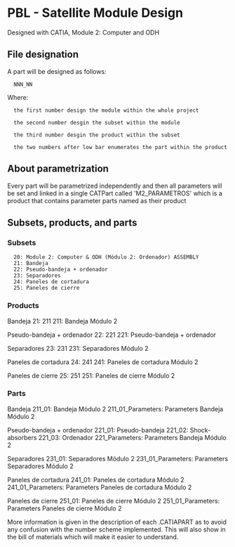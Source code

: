 # PBL - Satellite Module Design
 
Designed with CATIA, Module 2: Computer and ODH



## File designation

A part will be designed as follows:
      
      NNN_NN

Where:

      the first number design the module within the whole project

      the second number desgin the subset within the module

      the third number desgin the product within the subset

      the two numbers after low bar enumerates the part within the product
  
## About parametrization

Every part will be parametrized independently and then all parameters will be set and linked in a single CATPart called 'M2_PARAMETROS' which is a product that contains parameter parts named as their product
 

## Subsets, products, and parts 

### Subsets
      20: Module 2: Computer & ODH (Módulo 2: Ordenador) ASSEMBLY
      21: Bandeja
      22: Pseudo-bandeja + ordenador
      23: Separadores
      24: Paneles de cortadura
      25: Paneles de cierre

### Products

Bandeja
      21: 211
      211: Bandeja Módulo 2

Pseudo-bandeja + ordenador
      22: 221
      221: Pseudo-bandeja + ordenador
      
Separadores
      23: 231
      231: Separadores Módulo 2

Paneles de cortadura
      24: 241
      241: Paneles de cortadura Módulo 2

Paneles de cierre
      25: 251
      251: Paneles de cierre Módulo 2


### Parts

Bandeja
      211_01: Bandeja Módulo 2
      211_01_Parameters: Parameters Bandeja Módulo 2

Pseudo-bandeja + ordenador
      221_01: Pseudo-bandeja
      221_02: Shock-absorbers
      221_03: Ordenador
      221_Parameters: Parameters Bandeja Módulo 2
      
Separadores
      231_01: Separadores Módulo 2
      231_01_Parameters: Parameters Separadores Módulo 2
      
Paneles de cortadura
      241_01: Paneles de cortadura Módulo 2
      241_01_Parameters: Parameters Paneles de cortadura Módulo 2

Paneles de cierre
      251_01: Paneles de cierre Módulo 2
      251_01_Parameters: Parameters Paneles de cierre Módulo 2
      
      
More information is given in the description of each .CATIAPART as to avoid any confusion with the number scheme implemented. This will also show in the bill of materials which will make it easier to understand.
